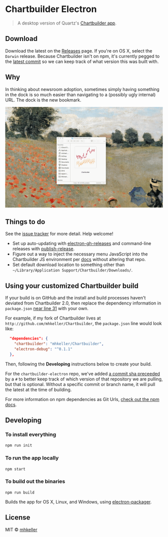 Chartbuilder Electron
======================

> A desktop version of Quartz's [Chartbuilder app](https://github.com/quartz/chartbuilder).

## Download

Download the latest on the [Releases](https://github.com/Quartz/Chartbuilder) page. If you're on OS X, select the `Darwin` release. Because Chartbuilder isn't on npm, it's currently pegged to the [latest commit](package.json#L31) so we can keep track of what version this was built with.

## Why

In thinking about newsroom adoption, sometimes simply having something in the dock is so much easier than navigating to a (possibly ugly internal) URL. The dock is the new bookmark.

![](assets/chartbuilder-electron.gif)

## Things to do

See the [issue tracker](https://github.com/mhkeller/chartbuilder-electron/issues) for more detail. Help welcome!

* Set up auto-updating with [electron-gh-releases](https://github.com/jenslind/electron-gh-releases) and command-line releases with [publish-release](https://github.com/remixz/publish-release).
* Figure out a way to inject the necessary menu JavaScript into the Chartbuilder JS environment per [docs](https://github.com/atom/electron/blob/master/docs/api/menu.md) without altering that repo.
* Set default download location to something other than `~/Library/Application Support/Chartbuilder/Downloads/`.

## Using your customized Chartbuilder build

If your build is on GitHub and the install and build processes haven't deviated from Chartbuilder 2.0, then replace the dependency information in `package.json` [near line 31](package.json#L31) with your own. 

For example, if my fork of Chartbuilder lives at `http://github.com/mhkeller/Chartbuilder`, the `package.json` line would look like:

````json
  "dependencies": {
    "chartbuilder": "mhkeller/Chartbuilder",
    "electron-debug": "^0.1.1"
  },
````

Then, following the **Developing** instructions below to create your build.

For the `chartbuilder-electron` repo, we've added [a commit sha preceeded](package.json#L31) by a `#` to better keep track of which version of that repository we are pulling, but that is optional. Without a specific commit or branch name, it will pull the latest at the time of building. 

For more information on npm dependencies as Git Urls, [check out the npm docs](https://docs.npmjs.com/files/package.json#git-urls-as-dependencies).

## Developing

### To install everything

````shell
npm run init
````

### To run the app locally

````shell
npm start
````

### To build out the binaries

````shell
npm run build
````

Builds the app for OS X, Linux, and Windows, using [electron-packager](https://github.com/maxogden/electron-packager).


## License

MIT © [mhkeller](http://github.com/mhkeller)
